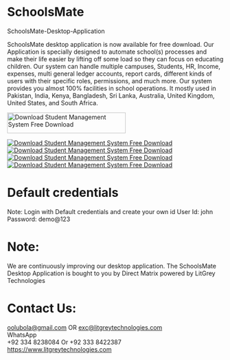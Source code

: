 # SchoolsMate
SchoolsMate-Desktop-Application

SchoolsMate desktop application is now available for free download. Our Application is specially designed to automate school(s) processes and make their life easier by lifting off some load so they can focus on educating children. Our system can handle multiple campuses, Students, HR, Income, expenses, multi general ledger accounts, report cards, different kinds of users with their specific roles, permissions, and much more. Our system provides you almost 100% facilities in school operations. It mostly used in Pakistan, India, Kenya, Bangladesh, Sri Lanka, Australia, United Kingdom, United States, and South Africa.

<a href="https://sourceforge.net/projects/student-management-system-free/files/latest/download"><img alt="Download Student Management System Free Download" src="https://a.fsdn.com/con/app/sf-download-button" width=276 height=48 srcset="https://a.fsdn.com/con/app/sf-download-button?button_size=2x 2x"></a>

 
<a href="https://sourceforge.net/projects/student-management-system-free/files/latest/download"><img alt="Download Student Management System Free Download" src="https://img.shields.io/sourceforge/dm/student-management-system-free.svg" ></a> <a href="https://sourceforge.net/projects/student-management-system-free/files/latest/download"><img alt="Download Student Management System Free Download" src="https://img.shields.io/sourceforge/dw/student-management-system-free.svg" ></a> <a href="https://sourceforge.net/projects/student-management-system-free/files/latest/download"><img alt="Download Student Management System Free Download" src="https://img.shields.io/sourceforge/dd/student-management-system-free.svg" ></a> <a href="https://sourceforge.net/projects/student-management-system-free/files/latest/download"><img alt="Download Student Management System Free Download" src="https://img.shields.io/sourceforge/dt/student-management-system-free.svg" ></a> 

# Default credentials<br/>
Note: Login with Default credentials and create your own id
User Id: john<br/>
Password: demo@123<br/>

# Note:<br/>
We are continuously improving our desktop application. The SchoolsMate Desktop Application is bought to you by Direct Matrix powered by LitGrey Technologies

# Contact Us:<br/>
oolubola@gmail.com  OR 
 exc@litgreytechnologies.com<br/>
WhatsApp<br/>
+92 334 8238084 Or +92 333 8422387<br/>
https://www.litgreytechnologies.com


<br/>





